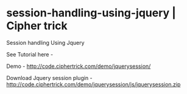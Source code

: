 # session-handling-using-jquery | Cipher trick
Session handling Using Jquery

See Tutorial here - 

Demo - http://code.ciphertrick.com/demo/jquerysession/

Download Jquery session plugin - http://code.ciphertrick.com/demo/jquerysession/js/jquerysession.zip
